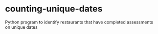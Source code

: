 # counting-unique-dates
Python program to identify restaurants that have completed assessments on unique dates
